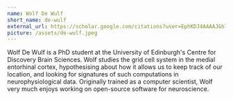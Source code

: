 ```yaml
---
name: Wolf De Wulf
short_name: de-wulf
external_url: https://scholar.google.com/citations?user=EphKDJ4AAAAJ&hl=en
picture: /assets/de-wulf.jpeg
---
```

Wolf De Wulf is a PhD student at the University of Edinburgh's Centre for Discovery Brain Sciences. Wolf studies the grid cell system in the medial entorhinal cortex, hypothesising about how it allows us to keep track of our location, and looking for signatures of such computations in neurophysiological data. Originally trained as a computer scientist, Wolf very much enjoys working on open-source software for neuroscience.
